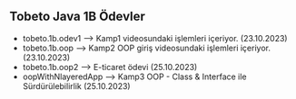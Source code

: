 ## Tobeto Java 1B Ödevler
- tobeto.1b.odev1 --> Kamp1 videosundaki işlemleri içeriyor. (23.10.2023)
- tobeto.1b.oop --> Kamp2 OOP giriş videosundaki işlemleri içeriyor. (23.10.2023)
- tobeto.1b.oop2 --> E-ticaret ödevi (25.10.2023)
- oopWithNlayeredApp --> Kamp3 OOP - Class & Interface ile Sürdürülebilirlik (25.10.2023)